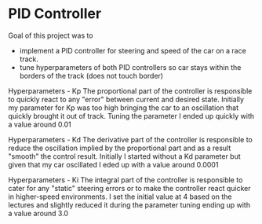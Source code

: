 # PID Controller

Goal of this project was to 
- implement a PID controller for steering and speed of the car on a race track. 
- tune hyperparameters of both PID controllers so car stays within the borders of the track (does not touch border)

Hyperparameters - Kp
The proportional part of the controller is responsible to quickly react to any "error" between current and desired state. Initially my parameter for Kp was too high bringing the car to an oscillation that quickly brought it out of track. Tuning the parameter I ended up quickly with a value around 0.01

Hyperparameters - Kd
The derivative part of the controller is responsible to reduce the oscillation implied by the proportional part and as a result "smooth" the control result. Initially I started without a Kd parameter but given that my car oscillated I eded up with a value around 0.0001

Hyperparameters - Ki
The integral part of the controller is responsible to cater for any "static" steering errors or to make the controller react quicker in higher-speed environments. I set the initial value at 4 based on the lectures and slightly reduced it during the parameter tuning ending up with a value around 3.0
